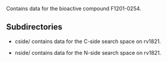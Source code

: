Contains data for the bioactive compound F1201-0254.

## Subdirectories

- cside/ contains data for the C-side search space on rv1821.

- nside/ contains data for the N-side search space on rv1821.

